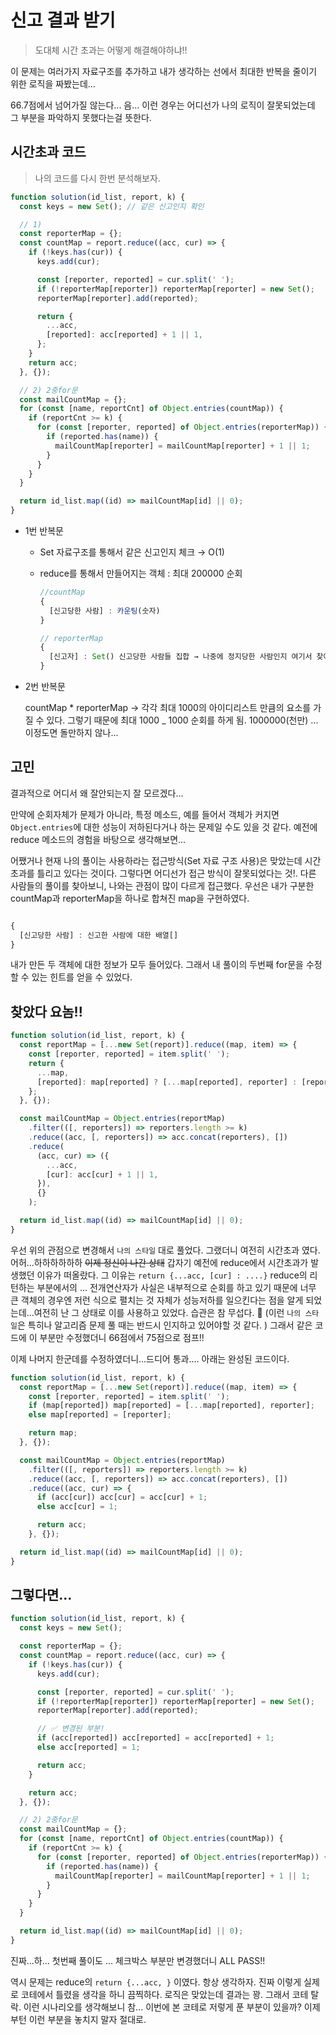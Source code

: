 # 신고 결과 받기

> 도대체 시간 초과는 어떻게 해결해야하냐!!

이 문제는 여러가지 자료구조를 추가하고 내가 생각하는 선에서 최대한 반복을 줄이기 위한 로직을 짜봤는데...

66.7점에서 넘어가질 않는다... 음... 이런 경우는 어디선가 나의 로직이 잘못되었는데 그 부분을 파악하지 못했다는걸 뜻한다.

## 시간초과 코드

> 나의 코드를 다시 한번 분석해보자.

```js
function solution(id_list, report, k) {
  const keys = new Set(); // 같은 신고인지 확인

  // 1)
  const reporterMap = {};
  const countMap = report.reduce((acc, cur) => {
    if (!keys.has(cur)) {
      keys.add(cur);

      const [reporter, reported] = cur.split(' ');
      if (!reporterMap[reporter]) reporterMap[reporter] = new Set();
      reporterMap[reporter].add(reported);

      return {
        ...acc,
        [reported]: acc[reported] + 1 || 1,
      };
    }
    return acc;
  }, {});

  // 2) 2중for문
  const mailCountMap = {};
  for (const [name, reportCnt] of Object.entries(countMap)) {
    if (reportCnt >= k) {
      for (const [reporter, reported] of Object.entries(reporterMap)) {
        if (reported.has(name)) {
          mailCountMap[reporter] = mailCountMap[reporter] + 1 || 1;
        }
      }
    }
  }

  return id_list.map((id) => mailCountMap[id] || 0);
}
```

- 1번 반복문

  - Set 자료구조를 통해서 같은 신고인지 체크 → O(1)
  - reduce를 통해서 만들어지는 객체 : 최대 200000 순회

    ```js
    //countMap
    {
      [신고당한 사람] : 카운팅(숫자)
    }

    // reporterMap
    {
      [신고자] : Set() 신고당한 사람들 집합 → 나중에 정지당한 사람인지 여기서 찾아야함!
    }
    ```

- 2번 반복문

  countMap \* reporterMap → 각각 최대 1000의 아이디리스트 만큼의 요소를 가질 수 있다. 그렇기 때문에 최대 1000 \_ 1000 순회를 하게 됨. 1000000(천만) ... 이정도면 돌만하지 않나...

## 고민

결과적으로 어디서 왜 잘안되는지 잘 모르겠다...

만약에 순회자체가 문제가 아니라, 특정 메소드, 예를 들어서 객체가 커지면 `Object.entries`에 대한 성능이 저하된다거나 하는 문제일 수도 있을 것 같다. 예전에 reduce 메소드의 경험을 바탕으로 생각해보면...

어쨌거나 현재 나의 풀이는 사용하라는 접근방식(Set 자료 구조 사용)은 맞았는데 시간초과를 틀리고 있다는 것이다. 그렇다면 어디선가 접근 방식이 잘못되었다는 것!. 다른 사람들의 풀이를 찾아보니, 나와는 관점이 많이 다르게 접근했다. 우선은 내가 구분한 countMap과 reporterMap을 하나로 합쳐진 map을 구현하였다.

```js

{
  [신고당한 사람] : 신고한 사람에 대한 배열[]
}

```

내가 만든 두 객체에 대한 정보가 모두 들어있다. 그래서 내 풀이의 두번째 for문을 수정할 수 있는 힌트를 얻을 수 있었다.

## 찾았다 요놈!!

```js
function solution(id_list, report, k) {
  const reportMap = [...new Set(report)].reduce((map, item) => {
    const [reporter, reported] = item.split(' ');
    return {
      ...map,
      [reported]: map[reported] ? [...map[reported], reporter] : [reporter],
    };
  }, {});

  const mailCountMap = Object.entries(reportMap)
    .filter(([, reporters]) => reporters.length >= k)
    .reduce((acc, [, reporters]) => acc.concat(reporters), [])
    .reduce(
      (acc, cur) => ({
        ...acc,
        [cur]: acc[cur] + 1 || 1,
      }),
      {}
    );

  return id_list.map((id) => mailCountMap[id] || 0);
}
```

우선 위의 관점으로 변경해서 `나의 스타일` 대로 풀었다. 그랬더니 여전히 시간초과 였다. 어허...하하하하하하 ~~이제 정신이 나간 상태~~ 갑자기 예전에 reduce에서 시간초과가 발생했던 이유가 떠올랐다. 그 이유는 `return {...acc, [cur] : ....}` reduce의 리턴하는 부분에서의 ... 전개연산자가 사실은 내부적으로 순회를 하고 있기 때문에 너무 큰 객체의 경우엔 저런 식으로 펼치는 것 자체가 성능저하를 일으킨다는 점을 알게 되었는데...여전히 난 그 상태로 이를 사용하고 있었다. 습관은 참 무섭다. 🤬 (이런 `나의 스타일`은 특히나 알고리즘 문제 풀 때는 반드시 인지하고 있어야할 것 같다. ) 그래서 같은 코드에 이 부분만 수정했더니 66점에서 75점으로 점프!!

이제 나머지 한군데를 수정하였더니...드디어 통과.... 아래는 완성된 코드이다.

```js
function solution(id_list, report, k) {
  const reportMap = [...new Set(report)].reduce((map, item) => {
    const [reporter, reported] = item.split(' ');
    if (map[reported]) map[reported] = [...map[reported], reporter];
    else map[reported] = [reporter];

    return map;
  }, {});

  const mailCountMap = Object.entries(reportMap)
    .filter(([, reporters]) => reporters.length >= k)
    .reduce((acc, [, reporters]) => acc.concat(reporters), [])
    .reduce((acc, cur) => {
      if (acc[cur]) acc[cur] = acc[cur] + 1;
      else acc[cur] = 1;

      return acc;
    }, {});

  return id_list.map((id) => mailCountMap[id] || 0);
}
```

## 그렇다면...

```js
function solution(id_list, report, k) {
  const keys = new Set();

  const reporterMap = {};
  const countMap = report.reduce((acc, cur) => {
    if (!keys.has(cur)) {
      keys.add(cur);

      const [reporter, reported] = cur.split(' ');
      if (!reporterMap[reporter]) reporterMap[reporter] = new Set();
      reporterMap[reporter].add(reported);

      // ✅ 변경된 부분!
      if (acc[reported]) acc[reported] = acc[reported] + 1;
      else acc[reported] = 1;

      return acc;
    }

    return acc;
  }, {});

  // 2) 2중for문
  const mailCountMap = {};
  for (const [name, reportCnt] of Object.entries(countMap)) {
    if (reportCnt >= k) {
      for (const [reporter, reported] of Object.entries(reporterMap)) {
        if (reported.has(name)) {
          mailCountMap[reporter] = mailCountMap[reporter] + 1 || 1;
        }
      }
    }
  }

  return id_list.map((id) => mailCountMap[id] || 0);
}
```

진짜...하... 첫번째 풀이도 ... 체크박스 부분만 변경했더니 ALL PASS!!

역시 문제는 reduce의 `return {...acc, }` 이였다. 항상 생각하자. 진짜 이렇게 실제로 코테에서 틀렸을 생각을 하니 끔찍하다. 로직은 맞았는데 결과는 꽝. 그래서 코테 탈락. 이런 시나리오를 생각해보니 참... 이번에 본 코테로 저렇게 푼 부분이 있을까? 이제부턴 이런 부분을 놓치지 말자 절대로.
